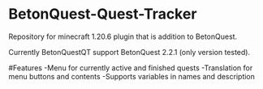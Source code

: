# BetonQuest-Quest-Tracker
Repository for minecraft 1.20.6 plugin that is addition to BetonQuest.

Currently BetonQuestQT support BetonQuest 2.2.1 (only version tested).

#Features
-Menu for currently active and finished quests
-Translation for menu buttons and contents
-Supports variables in names and description
